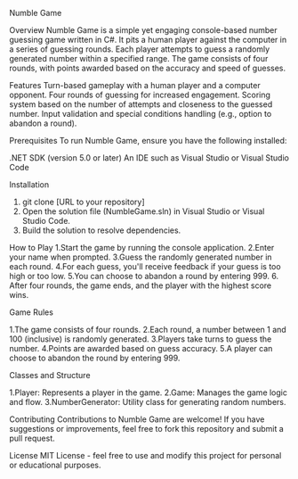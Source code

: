 Numble Game

Overview
Numble Game is a simple yet engaging console-based number guessing game written in C#. It pits a human player against the computer in a series of guessing rounds. Each player attempts to guess a randomly generated number within a specified range. The game consists of four rounds, with points awarded based on the accuracy and speed of guesses.

Features
Turn-based gameplay with a human player and a computer opponent.
Four rounds of guessing for increased engagement.
Scoring system based on the number of attempts and closeness to the guessed number.
Input validation and special conditions handling (e.g., option to abandon a round).


Prerequisites
To run Numble Game, ensure you have the following installed:

.NET SDK (version 5.0 or later)
An IDE such as Visual Studio or Visual Studio Code

Installation

1. git clone [URL to your repository]
2. Open the solution file (NumbleGame.sln) in Visual Studio or Visual Studio Code.
3. Build the solution to resolve dependencies.

How to Play
1.Start the game by running the console application.
2.Enter your name when prompted.
3.Guess the randomly generated number in each round.
4.For each guess, you'll receive feedback if your guess is too high or too low.
5.You can choose to abandon a round by entering 999.
6. After four rounds, the game ends, and the player with the highest score wins.

Game Rules

1.The game consists of four rounds.
2.Each round, a number between 1 and 100 (inclusive) is randomly generated.
3.Players take turns to guess the number.
4.Points are awarded based on guess accuracy.
5.A player can choose to abandon the round by entering 999.

Classes and Structure

1.Player: Represents a player in the game.
2.Game: Manages the game logic and flow.
3.NumberGenerator: Utility class for generating random numbers.

Contributing
Contributions to Numble Game are welcome! If you have suggestions or improvements, feel free to fork this repository and submit a pull request.

License
MIT License - feel free to use and modify this project for personal or educational purposes.

